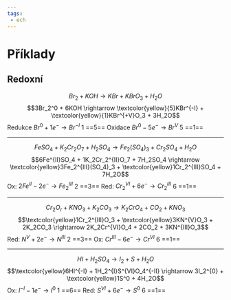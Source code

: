 ```yaml
---
tags:
 - ech
---
```

# Příklady

## Redoxní
$$Br_2 + KOH \rightarrow KBr + KBrO_3 + H_2O$$
$$3Br_2^0 + 6KOH \rightarrow \textcolor{yellow}{5}KBr^{-I} + \textcolor{yellow}{1}KBr^{+V}O_3 + 3H_2O$$
Redukce $Br^0 + 1e^- \rightarrow Br^{-I}$ 1  ==5==
Oxidace $Br^0 - 5e^- \rightarrow Br^V$   5  ==1==

---

$$FeSO_4 + K_2Cr_2O_7 + H_2SO_4 \rightarrow Fe_2(SO_4)_3 + Cr_2SO_4 + H_2O$$
$$6Fe^{II}SO_4 + 1K_2Cr_2^{II}O_7 + 7H_2SO_4 \rightarrow \textcolor{yellow}3Fe_2^{III}(SO_4)_3 + \textcolor{yellow}1Cr_2^{III}SO_4 + 7H_2O$$
Ox: $2Fe^{II} - 2e^- \rightarrow Fe_2^{III}$ 2 ==3==
Red: $Cr_2^{VI} + 6e^- \rightarrow Cr_2^{III}$ 6 ==1==

---

$$Cr_2O_r + KNO_3 + K_2CO_3 \rightarrow K_2CrO_4 + CO_2 + KNO_3$$
$$\textcolor{yellow}1Cr_2^{III}O_3 + \textcolor{yellow}3KN^{V}O_3 + 2K_2CO_3 \rightarrow 2K_2Cr^{VI}O_4 + 2CO_2 + 3KN^{III}O_3$$
Red: $N^V + 2e^- \rightarrow N^{III}$ 2 ==3==
Ox: $Cr^{III} - 6e^- \rightarrow Cr^{VI}$ 6 ==1==

---

$$HI + H_2SO_4 \rightarrow I_2 + S + H_2O$$
$$\textcolor{yellow}6HI^{-I} + 1H_2^{I}S^{VI}O_4^{-II} \rightarrow 3I_2^{0} + \textcolor{yellow}1S^0 + 4H_2O$$
Ox: $I^{-I} - 1e^- \rightarrow I^{0}$ 1 ==6==
Red: $S^{VI} + 6e^- \rightarrow S^0$ 6 ==1==